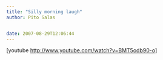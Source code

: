 ```yaml
---
title: "Silly morning laugh"
author: Pito Salas


date: 2007-08-29T12:06:44
---
```




[youtube http://www.youtube.com/watch?v=BMT5odb90-o]


